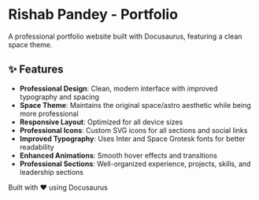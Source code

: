 # Rishab Pandey - Portfolio

A professional portfolio website built with Docusaurus, featuring a clean space theme.

## ✨ Features

- **Professional Design**: Clean, modern interface with improved typography and spacing
- **Space Theme**: Maintains the original space/astro aesthetic while being more professional
- **Responsive Layout**: Optimized for all device sizes
- **Professional Icons**: Custom SVG icons for all sections and social links
- **Improved Typography**: Uses Inter and Space Grotesk fonts for better readability
- **Enhanced Animations**: Smooth hover effects and transitions
- **Professional Sections**: Well-organized experience, projects, skills, and leadership sections



Built with ❤️ using Docusaurus
